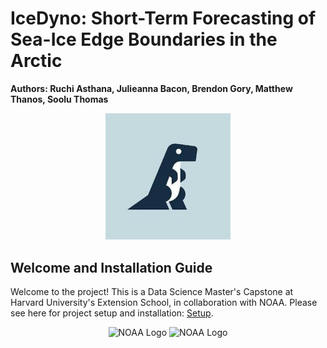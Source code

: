 # IceDyno: Short-Term Forecasting of Sea-Ice Edge Boundaries in the Arctic
**Authors: Ruchi Asthana, Julieanna Bacon, Brendon Gory, Matthew Thanos, Soolu Thomas**
<p align="center">
  <img src="./docs/images/project_logo.jpeg" alt="IceDyno Logo", width="200"/>
</p>


## Welcome and Installation Guide

Welcome to the project! This is a Data Science Master's Capstone at Harvard University's Extension School, in collaboration with NOAA.
Please see here for project setup and installation: [Setup](https://noaa-hes-capstone.github.io/icedyno/setup/).

<p align="center">
  <img src="https://upload.wikimedia.org/wikipedia/en/thumb/8/89/ExtensionFlag.png/170px-ExtensionFlag.png" alt="NOAA Logo", width="200"/>
  <img src="https://upload.wikimedia.org/wikipedia/commons/thumb/7/79/NOAA_logo.svg/1200px-NOAA_logo.svg.png" alt="NOAA Logo", width="200"/>
</p>
